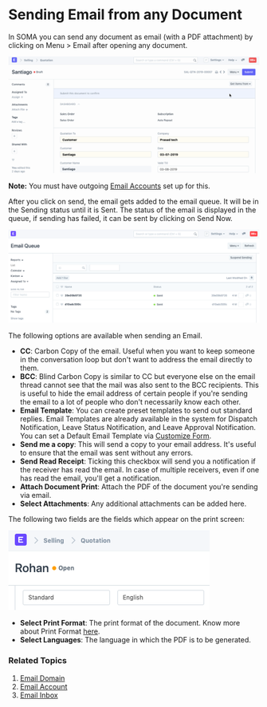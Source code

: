 
# Sending Email from any Document


In SOMA you can send any document as email (with a PDF attachment) by clicking on Menu > Email after opening any document.


![Send Email](/files/send-email.gif)


**Note:** You must have outgoing [Email Accounts](/docs/en/setting-up/email/email-account) set up for this.


After you click on send, the email gets added to the email queue. It will be in the Sending status until it is Sent. The status of the email is displayed in the queue, if sending has failed, it can be sent by clicking on Send Now.


![Email Queue](/files/email-queue.png)


The following options are available when sending an Email.


* **CC**: Carbon Copy of the email. Useful when you want to keep someone in the conversation loop but don't want to address the email directly to them.
* **BCC**: Blind Carbon Copy is similar to CC but everyone else on the email thread cannot see that the mail was also sent to the BCC recipients. This is useful to hide the email address of certain people if you're sending the email to a lot of people who don't necessarily know each other.
* **Email Template**: You can create preset templates to send out standard replies. Email Templates are already available in the system for Dispatch Notification, Leave Status Notification, and Leave Approval Notification. You can set a Default Email Template via [Customize Form](/docs/en/customize-erpnext/customize-form).
* **Send me a copy**: This will send a copy to your email address. It's useful to ensure that the email was sent without any errors.
* **Send Read Receipt**: Ticking this checkbox will send you a notification if the receiver has read the email. In case of multiple receivers, even if one has read the email, you'll get a notification.
* **Attach Document Print**: Attach the PDF of the document you're sending via email.
* **Select Attachments**: Any additional attachments can be added here.


The following two fields are the fields which appear on the print screen:


![Email Print Options](/files/email-print-options.png)


* **Select Print Format**: The print format of the document. Know more about Print Format [here](/docs/en/setting-up/print/print-format).
* **Select Languages**: The language in which the PDF is to be generated.


### Related Topics


1. [Email Domain](/docs/en/setting-up/email/email-domain)
2. [Email Account](/docs/en/setting-up/email/email-account)
3. [Email Inbox](/docs/en/setting-up/email/email-inbox)


